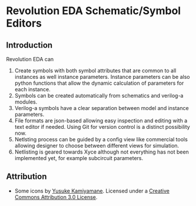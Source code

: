 # Revolution EDA Schematic/Symbol Editors

## Introduction

 Revolution EDA can

1. Create symbols with both symbol attributes that are common to all instances as well instance parameters. Instance parameters can be also python functions that allow the dynamic calculation of parameters for each instance.
2. Symbols can be created automatically from schematics and verilog-a modules. 
3. Verilog-a symbols have a clear separation between model and instance parameters.
4. File formats are json-based allowing easy inspection and editing with a text editor if needed. Using Git for version control is a distinct possibility now.
5. Netlsting process can be guided by a config view like commercial tools allowing designer to choose between different views for simulation.
6. Netlisting is geared towards Xyce although not everything has not been implemented yet, for example subcircuit parameters.

## Attribution

- Some icons by [Yusuke Kamiyamane](http://p.yusukekamiyamane.com/). Licensed under a [Creative Commons Attribution 3.0 License](http://creativecommons.org/licenses/by/3.0/).
